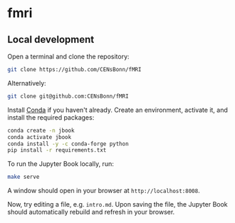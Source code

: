 # fmri

## Local development

Open a terminal and clone the repository:
```bash
git clone https://github.com/CENsBonn/fMRI
```
Alternatively:
```bash
git clone git@github.com:CENsBonn/fMRI
```

Install [Conda](https://conda-forge.org/download/)
if you haven't already.
Create an environment, activate it, and install the required packages:

```bash
conda create -n jbook
conda activate jbook
conda install -y -c conda-forge python
pip install -r requirements.txt 
```

To run the Jupyter Book locally, run:

```bash
make serve
```

A window should open in your browser at `http://localhost:8008`.

Now, try editing a file, e.g. `intro.md`. Upon saving the file, the Jupyter
Book should automatically rebuild and refresh in your browser.
